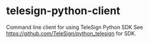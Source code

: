 telesign-python-client
======================

Command line client for using TeleSign Python SDK
See https://github.com/TeleSign/python_telesign for SDK.


